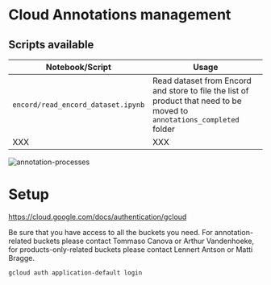 # Cloud Annotations management

## Scripts available
| Notebook/Script                    | Usage                                                                                                                  |
| ---------------------------------- | ---------------------------------------------------------------------------------------------------------------------- |
| `encord/read_encord_dataset.ipynb` | Read dataset from Encord and store to file the list of product that need to be moved to `annotations_completed` folder |
| XXX                                | XXX                                                                                                                    |

![annotation-processes](media/cloud_annotation_process.png)

# Setup
https://cloud.google.com/docs/authentication/gcloud

Be sure that you have access to all the buckets you need. 
For annotation-related buckets please contact Tommaso Canova or Arthur Vandenhoeke, for products-only-related buckets please contact Lennert Antson or Matti Bragge.

```
gcloud auth application-default login
```